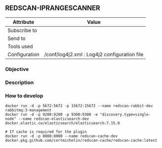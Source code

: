 ## REDSCAN-IPRANGESCANNER

| Attribute     | Value                                        |
| ------------- | -------------------------------------------- |
| Subscribe to  |                                              |
| Send to       |                                              |
| Tools used    |                                              |
| Configuration | /conf/log4j2.xml : Log4j2 configuration file |

### Objective

### Description

### How to develop

```
docker run -d -p 5672:5672 -p 15672:15672 --name redscan-rabbit-dev rabbitmq:3-management
docker run -d -p 9200:9200 -p 9300:9300 -e "discovery.type=single-node" --name redscan-elasticsearch-dev docker.elastic.co/elasticsearch/elasticsearch:7.15.0

# If cache is required for the plugin
docker run -d -p 8080:8080 --name redscan-cache-dev docker.pkg.github.com/certmichelin/redscan-cache/redscan-cache:latest
```